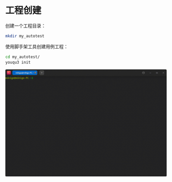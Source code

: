 # 工程创建

创建一个工程目录：

```bash
mkdir my_autotest
```

使用脚手架工具创建用例工程：

```bash
cd my_autotest/
youqu3 init
```

![](/init.gif)

